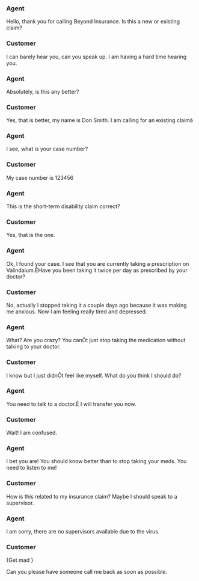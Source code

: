 ### **Agent**
Hello, thank you for calling Beyond Insurance. Is this a new or existing claim?

### Customer 
I can barely hear you, can you speak up. I am having a hard time hearing you. 

### **Agent** 
Absolutely, is this any better?

### Customer
Yes, that is better, my name is Don Smith. I am calling for an existing claimá

### **Agent**
I see, what is your case number?

### Customer
My case number is 123456

### **Agent**
This is the short-term disability claim correct?

### Customer
Yes, that is the one. 

### **Agent**
Ok, I found your case. I see that you are currently taking a prescription on Valindaium.ÊHave you been taking it twice per day as prescribed by your doctor?

### Customer
No, actually I stopped taking it a couple days ago because it was making me anxious. Now I am feeling really tired and depressed.

### **Agent**
What? Are you crazy? You canÕt just stop taking the medication without talking to your doctor.

### Customer
I know but I just didnÕt feel like myself. What do you think I should do?

### **Agent**
You need to talk to a doctor.Ê I will transfer you now.

### Customer
Wait! I am confused. 

### **Agent**
I bet you are! You should know better than to stop taking your meds. You need to listen to me!

### Customer
How is this related to my insurance claim? Maybe I should speak to a supervisor. 

### **Agent** 
I am sorry, there are no supervisors available due to the virus. 

### Customer
{Get mad } 
 
Can you please have someone call me back as soon as possible. 

